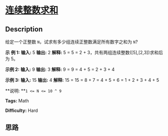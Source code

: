 # [连续整数求和][title]

## Description

给定一个正整数 `N`，试求有多少组连续正整数满足所有数字之和为 `N`?

**示** **例 1:**
            **输入:** 5    **输出:** 2    **解释:** 5 = 5 = 2 + 3，共有两组连续整数([5],[2,3])求和后为 5。

**示例 2:**
            **输入:** 9    **输出:** 3    **解释:** 9 = 9 = 4 + 5 = 2 + 3 + 4

**示例 3:**
            **输入:** 15    **输出:** 4    **解释:** 15 = 15 = 8 + 7 = 4 + 5 + 6 = 1 + 2 + 3 + 4 + 5

**说明:  **`1 <= N <= 10 ^ 9`


**Tags:** Math

**Difficulty:** Hard

## 思路

[title]: https://leetcode-cn.com/problems/consecutive-numbers-sum
